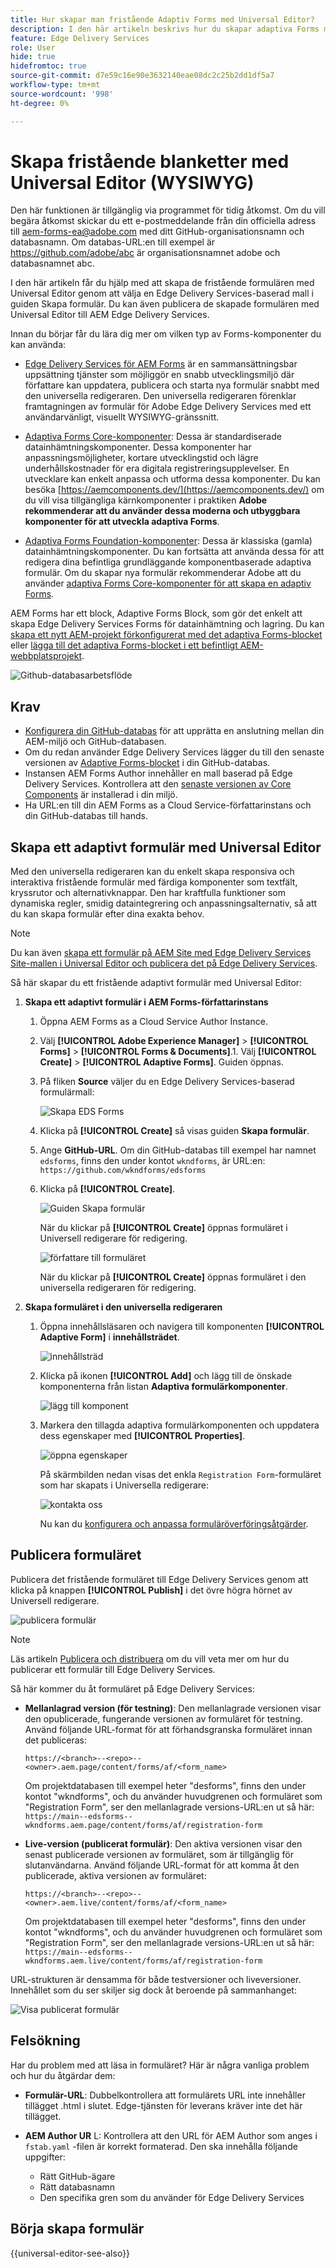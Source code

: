 ```yaml
---
title: Hur skapar man fristående Adaptiv Forms med Universal Editor?
description: I den här artikeln beskrivs hur du skapar adaptiva Forms med hjälp av guiden Skapa formulär i AEM-författarinstansen och publicerar formulär till AEM Edge Delivery Services.
feature: Edge Delivery Services
role: User
hide: true
hidefromtoc: true
source-git-commit: d7e59c16e90e3632140eae08dc2c25b2dd1df5a7
workflow-type: tm+mt
source-wordcount: '998'
ht-degree: 0%

---
```



# Skapa fristående blanketter med Universal Editor (WYSIWYG)

<span class="preview"> Den här funktionen är tillgänglig via programmet för tidig åtkomst. Om du vill begära åtkomst skickar du ett e-postmeddelande från din officiella adress till <a href="mailto:aem-forms-ea@adobe.com">aem-forms-ea@adobe.com</a> med ditt GitHub-organisationsnamn och databasnamn. Om databas-URL:en till exempel är https://github.com/adobe/abc är organisationsnamnet adobe och databasnamnet abc.</span>

I den här artikeln får du hjälp med att skapa de fristående formulären med Universal Editor genom att välja en Edge Delivery Services-baserad mall i guiden Skapa formulär. Du kan även publicera de skapade formulären med Universal Editor till AEM Edge Delivery Services.

<!--To publish forms to Edge Delivery Services, you must first establish a connection between your AEM environment and your GitHub repository. Once connected, you can author the forms using the Universal Editor, which follows a WYSIWYG (What You See Is What You Get) approach for a seamless and consistent user experience with Sites.-->

Innan du börjar får du lära dig mer om vilken typ av Forms-komponenter du kan använda:

* [Edge Delivery Services för AEM Forms](/help/edge/docs/forms/universal-editor/overview-universal-editor-for-edge-delivery-services-for-forms.md) är en sammansättningsbar uppsättning tjänster som möjliggör en snabb utvecklingsmiljö där författare kan uppdatera, publicera och starta nya formulär snabbt med den universella redigeraren. Den universella redigeraren förenklar framtagningen av formulär för Adobe Edge Delivery Services med ett användarvänligt, visuellt WYSIWYG-gränssnitt.

* [Adaptiva Forms Core-komponenter](https://experienceleague.adobe.com/docs/experience-manager-core-components/using/adaptive-forms/introduction.html?lang=en): Dessa är standardiserade datainhämtningskomponenter. Dessa komponenter har anpassningsmöjligheter, kortare utvecklingstid och lägre underhållskostnader för era digitala registreringsupplevelser. En utvecklare kan enkelt anpassa och utforma dessa komponenter. Du kan besöka [https://aemcomponents.dev/](https://aemcomponents.dev/) om du vill visa tillgängliga kärnkomponenter i praktiken **Adobe rekommenderar att du använder dessa moderna och utbyggbara komponenter för att utveckla adaptiva Forms**.

* [Adaptiva Forms Foundation-komponenter](/help/forms/creating-adaptive-form.md): Dessa är klassiska (gamla) datainhämtningskomponenter. Du kan fortsätta att använda dessa för att redigera dina befintliga grundläggande komponentbaserade adaptiva formulär. Om du skapar nya formulär rekommenderar Adobe att du använder [adaptiva Forms Core-komponenter för att skapa en adaptiv Forms](#create-an-adaptive-form-core-components).

AEM Forms har ett block, Adaptive Forms Block, som gör det enkelt att skapa Edge Delivery Services Forms för datainhämtning och lagring. Du kan [skapa ett nytt AEM-projekt förkonfigurerat med det adaptiva Forms-blocket](#create-a-new-aem-project-pre-configured-with-adaptive-forms-block) eller [lägga till det adaptiva Forms-blocket i ett befintligt AEM-webbplatsprojekt](#add-adaptive-forms-block-to-your-existing-aem-project).

![Github-databasarbetsflöde](/help/edge/assets/repo-workflow.png)

## Krav

* [Konfigurera din GitHub-databas](/help/edge/docs/forms/universal-editor/getting-started-universal-editor.md#get-started-with-the-aem-forms-boilerplate-repository-template) för att upprätta en anslutning mellan din AEM-miljö och GitHub-databasen.
* Om du redan använder Edge Delivery Services lägger du till den senaste versionen av [Adaptive Forms-blocket](/help/edge/docs/forms/universal-editor/getting-started-universal-editor.md#add-adaptive-forms-block-to-your-existing-aem-project) i din GitHub-databas.
* Instansen AEM Forms Author innehåller en mall baserad på Edge Delivery Services. Kontrollera att den [senaste versionen av Core Components](https://github.com/adobe/aem-core-forms-components) är installerad i din miljö.
* Ha URL:en till din AEM Forms as a Cloud Service-författarinstans och din GitHub-databas till hands.

## Skapa ett adaptivt formulär med Universal Editor

Med den universella redigeraren kan du enkelt skapa responsiva och interaktiva fristående formulär med färdiga komponenter som textfält, kryssrutor och alternativknappar. Den har kraftfulla funktioner som dynamiska regler, smidig dataintegrering och anpassningsalternativ, så att du kan skapa formulär efter dina exakta behov.

>[!NOTE]
>
> Du kan även [skapa ett formulär på AEM Site med Edge Delivery Services Site-mallen i Universal Editor och publicera det på Edge Delivery Services](/help/edge/docs/forms/universal-editor/getting-started-universal-editor.md#create-a-new-aem-project).

Så här skapar du ett fristående adaptivt formulär med Universal Editor:

1. **Skapa ett adaptivt formulär i AEM Forms-författarinstans**

   1. Öppna AEM Forms as a Cloud Service Author Instance.
   1. Välj **[!UICONTROL Adobe Experience Manager]** > **[!UICONTROL Forms]** > **[!UICONTROL Forms & Documents]**.1. Välj **[!UICONTROL Create]** > **[!UICONTROL Adaptive Forms]**. Guiden öppnas.
   1. På fliken **Source** väljer du en Edge Delivery Services-baserad formulärmall:

      ![Skapa EDS Forms](/help/edge/assets/create-eds-forms.png)

   1. Klicka på **[!UICONTROL Create]** så visas guiden **Skapa formulär**.
   1. Ange **GitHub-URL**. Om din GitHub-databas till exempel har namnet `edsforms`, finns den under kontot `wkndforms`, är URL:en:
      `https://github.com/wkndforms/edsforms`
   1. Klicka på **[!UICONTROL Create]**.

      ![Guiden Skapa formulär](/help/edge/assets/create-form-wizard.png)

      När du klickar på **[!UICONTROL Create]** öppnas formuläret i Universell redigerare för redigering.

      ![författare till formuläret](/help/edge/assets/author-form.png)

      <!-- >[!NOTE]
        >
        > The Edge Delivery Services configuration for the forms based on Edge Delivery Services template is created automatically at the form's configuration container.-->

      När du klickar på **[!UICONTROL Create]** öppnas formuläret i den universella redigeraren för redigering.

1. **Skapa formuläret i den universella redigeraren**

   1. Öppna innehållsläsaren och navigera till komponenten **[!UICONTROL Adaptive Form]** i **innehållsträdet**.

      ![innehållsträd](/help/edge/assets/content-tree.png)

   1. Klicka på ikonen **[!UICONTROL Add]** och lägg till de önskade komponenterna från listan **Adaptiva formulärkomponenter**.

      ![lägg till komponent](/help/edge/assets/add-component.png)

   1. Markera den tillagda adaptiva formulärkomponenten och uppdatera dess egenskaper med **[!UICONTROL Properties]**.

      ![öppna egenskaper](/help/edge/assets/component-properties.png)

      På skärmbilden nedan visas det enkla `Registration Form`-formuläret som har skapats i Universella redigerare:

      ![kontakta oss](/help/edge/assets/contact-us.png)

      Nu kan du [konfigurera och anpassa formuläröverföringsåtgärder](/help/edge/docs/forms/universal-editor/submit-action.md).


<!--
## **Edge Delivery Services configuration of form**



   1. Navigate to **[!UICONTROL Tools]** > **[!UICONTROL Cloud Services]** >  **[!UICONTROL Edge Delivery Services Configuration]** on your AEM Forms as a Cloud Service author instance.

        ![Select Edge Delivery Services Configuration](/help/edge/assets/select-eds-conf.png)
   1. Select the folder that matches the form's name. For example, if your form is called 'registration-form' choose the folder `forms/registration-form` and selct the configuration and publish the configuration:

        ![Edge Delivery Services Configuration](/help/edge/assets/aem-instance-eds-configuration.png)

   1. Click **[!UICONTROL Properties]** to see the configuration.   
        ![Automatically created configuration](/help/edge/assets/aem-forms-create-configuration-github.png)

        You can leave the Edge Host option as it is. The form would be published to both preview (.page) and live (.live) environments. 

   1. Click **[!UICONTROL Save and Close]**. The configuration is saved. -->

## Publicera formuläret

Publicera det fristående formuläret till Edge Delivery Services genom att klicka på knappen **[!UICONTROL Publish]** i det övre högra hörnet av Universell redigerare.

![publicera formulär](/help/edge/assets/publish-form.png)

>[!NOTE]
>
> Läs artikeln [Publicera och distribuera](/help/edge/docs/forms/universal-editor/publish-forms.md) om du vill veta mer om hur du publicerar ett formulär till Edge Delivery Services.

Så här kommer du åt formuläret på Edge Delivery Services:

* **Mellanlagrad version (för testning)**: Den mellanlagrade versionen visar den opublicerade, fungerande versionen av formuläret för testning. Använd följande URL-format för att förhandsgranska formuläret innan det publiceras:

  `https://<branch>--<repo>--<owner>.aem.page/content/forms/af/<form_name>`

  Om projektdatabasen till exempel heter &quot;desforms&quot;, finns den under kontot &quot;wkndforms&quot;, och du använder huvudgrenen och formuläret som &quot;Registration Form&quot;, ser den mellanlagrade versions-URL:en ut så här:
  `https://main--edsforms--wkndforms.aem.page/content/forms/af/registration-form`

* **Live-version (publicerat formulär)**:   Den aktiva versionen visar den senast publicerade versionen av formuläret, som är tillgänglig för slutanvändarna. Använd följande URL-format för att komma åt den publicerade, aktiva versionen av formuläret:

  `https://<branch>--<repo>--<owner>.aem.live/content/forms/af/<form_name>`

  Om projektdatabasen till exempel heter &quot;desforms&quot;, finns den under kontot &quot;wkndforms&quot;, och du använder huvudgrenen och formuläret som &quot;Registration Form&quot;, ser den mellanlagrade versions-URL:en ut så här:
  `https://main--edsforms--wkndforms.aem.live/content/forms/af/registration-form`

URL-strukturen är densamma för både testversioner och liveversioner. Innehållet som du ser skiljer sig dock åt beroende på sammanhanget:

![Visa publicerat formulär](/help/edge/assets/eds-view-publish-form.png)

## Felsökning

Har du problem med att läsa in formuläret? Här är några vanliga problem och hur du åtgärdar dem:

* **Formulär-URL**: Dubbelkontrollera att formulärets URL inte innehåller tillägget .html i slutet. Edge-tjänsten för leverans kräver inte det här tillägget.

* **AEM Author UR** L: Kontrollera att den URL för AEM Author som anges i `fstab.yaml` -filen är korrekt formaterad. Den ska innehålla följande uppgifter:

   * Rätt GitHub-ägare
   * Rätt databasnamn
   * Den specifika gren som du använder för Edge Delivery Services

<!-- * **JSON Display**: If you see only JSON data instead of the actual form, your form block might be outdated. You can update it to the latest version available on https://github.com/adobe-rnd/aem-boilerplate-forms.
-->

## Börja skapa formulär

{{universal-editor-see-also}}


